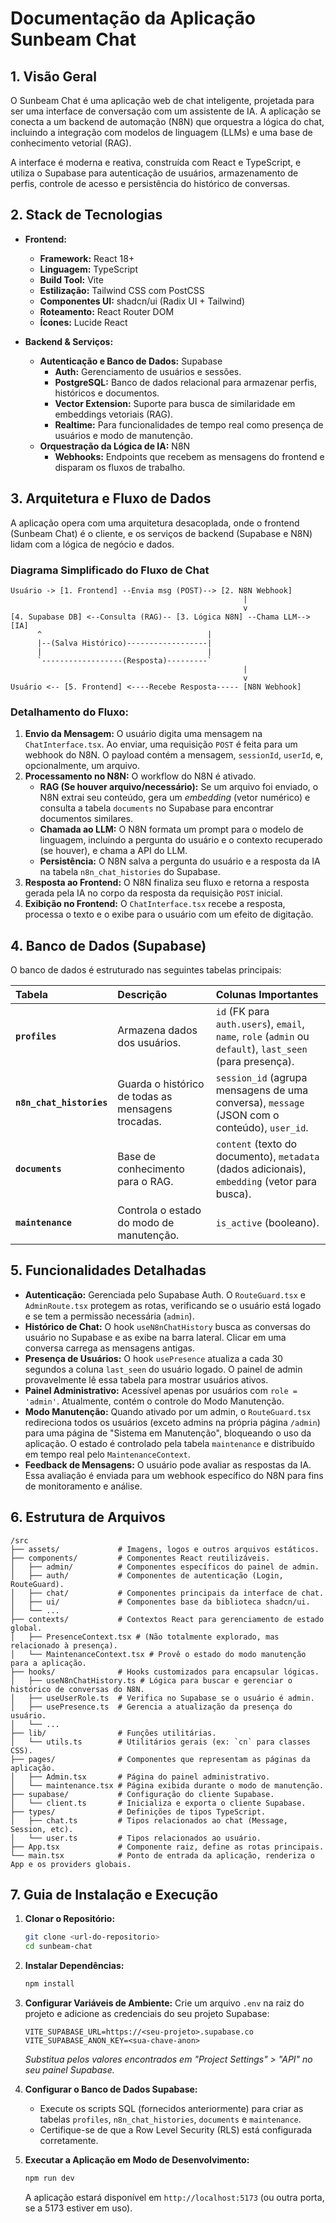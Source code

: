 # Documentação da Aplicação Sunbeam Chat

## 1. Visão Geral

O Sunbeam Chat é uma aplicação web de chat inteligente, projetada para ser uma interface de conversação com um assistente de IA. A aplicação se conecta a um backend de automação (N8N) que orquestra a lógica do chat, incluindo a integração com modelos de linguagem (LLMs) e uma base de conhecimento vetorial (RAG).

A interface é moderna e reativa, construída com React e TypeScript, e utiliza o Supabase para autenticação de usuários, armazenamento de perfis, controle de acesso e persistência do histórico de conversas.

## 2. Stack de Tecnologias

- **Frontend:**
  - **Framework:** React 18+
  - **Linguagem:** TypeScript
  - **Build Tool:** Vite
  - **Estilização:** Tailwind CSS com PostCSS
  - **Componentes UI:** shadcn/ui (Radix UI + Tailwind)
  - **Roteamento:** React Router DOM
  - **Ícones:** Lucide React

- **Backend & Serviços:**
  - **Autenticação e Banco de Dados:** Supabase
    - **Auth:** Gerenciamento de usuários e sessões.
    - **PostgreSQL:** Banco de dados relacional para armazenar perfis, históricos e documentos.
    - **Vector Extension:** Suporte para busca de similaridade em embeddings vetoriais (RAG).
    - **Realtime:** Para funcionalidades de tempo real como presença de usuários e modo de manutenção.
  - **Orquestração da Lógica de IA:** N8N
    - **Webhooks:** Endpoints que recebem as mensagens do frontend e disparam os fluxos de trabalho.

## 3. Arquitetura e Fluxo de Dados

A aplicação opera com uma arquitetura desacoplada, onde o frontend (Sunbeam Chat) é o cliente, e os serviços de backend (Supabase e N8N) lidam com a lógica de negócio e dados.

### Diagrama Simplificado do Fluxo de Chat

```
Usuário -> [1. Frontend] --Envia msg (POST)--> [2. N8N Webhook]
                                                    |
                                                    v
[4. Supabase DB] <--Consulta (RAG)-- [3. Lógica N8N] --Chama LLM--> [IA]
      ^                                     |
      |--(Salva Histórico)------------------|
      |                                     |
      `------------------(Resposta)---------`
                                                    |
                                                    v
Usuário <-- [5. Frontend] <----Recebe Resposta----- [N8N Webhook]
```

### Detalhamento do Fluxo:

1.  **Envio da Mensagem:** O usuário digita uma mensagem na `ChatInterface.tsx`. Ao enviar, uma requisição `POST` é feita para um webhook do N8N. O payload contém a mensagem, `sessionId`, `userId`, e, opcionalmente, um arquivo.
2.  **Processamento no N8N:** O workflow do N8N é ativado.
    - **RAG (Se houver arquivo/necessário):** Se um arquivo foi enviado, o N8N extrai seu conteúdo, gera um *embedding* (vetor numérico) e consulta a tabela `documents` no Supabase para encontrar documentos similares.
    - **Chamada ao LLM:** O N8N formata um prompt para o modelo de linguagem, incluindo a pergunta do usuário e o contexto recuperado (se houver), e chama a API do LLM.
    - **Persistência:** O N8N salva a pergunta do usuário e a resposta da IA na tabela `n8n_chat_histories` do Supabase.
3.  **Resposta ao Frontend:** O N8N finaliza seu fluxo e retorna a resposta gerada pela IA no corpo da resposta da requisição `POST` inicial.
4.  **Exibição no Frontend:** O `ChatInterface.tsx` recebe a resposta, processa o texto e o exibe para o usuário com um efeito de digitação.

## 4. Banco de Dados (Supabase)

O banco de dados é estruturado nas seguintes tabelas principais:

| Tabela | Descrição | Colunas Importantes |
| :--- | :--- | :--- |
| **`profiles`** | Armazena dados dos usuários. | `id` (FK para `auth.users`), `email`, `name`, `role` (`admin` ou `default`), `last_seen` (para presença). |
| **`n8n_chat_histories`** | Guarda o histórico de todas as mensagens trocadas. | `session_id` (agrupa mensagens de uma conversa), `message` (JSON com o conteúdo), `user_id`. |
| **`documents`** | Base de conhecimento para o RAG. | `content` (texto do documento), `metadata` (dados adicionais), `embedding` (vetor para busca). |
| **`maintenance`** | Controla o estado do modo de manutenção. | `is_active` (booleano). |

## 5. Funcionalidades Detalhadas

- **Autenticação:** Gerenciada pelo Supabase Auth. O `RouteGuard.tsx` e `AdminRoute.tsx` protegem as rotas, verificando se o usuário está logado e se tem a permissão necessária (`admin`).
- **Histórico de Chat:** O hook `useN8nChatHistory` busca as conversas do usuário no Supabase e as exibe na barra lateral. Clicar em uma conversa carrega as mensagens antigas.
- **Presença de Usuários:** O hook `usePresence` atualiza a cada 30 segundos a coluna `last_seen` do usuário logado. O painel de admin provavelmente lê essa tabela para mostrar usuários ativos.
- **Painel Administrativo:** Acessível apenas por usuários com `role = 'admin'`. Atualmente, contém o controle do Modo Manutenção.
- **Modo Manutenção:** Quando ativado por um admin, o `RouteGuard.tsx` redireciona todos os usuários (exceto admins na própria página `/admin`) para uma página de "Sistema em Manutenção", bloqueando o uso da aplicação. O estado é controlado pela tabela `maintenance` e distribuído em tempo real pelo `MaintenanceContext`.
- **Feedback de Mensagens:** O usuário pode avaliar as respostas da IA. Essa avaliação é enviada para um webhook específico do N8N para fins de monitoramento e análise.

## 6. Estrutura de Arquivos

```
/src
├── assets/             # Imagens, logos e outros arquivos estáticos.
├── components/         # Componentes React reutilizáveis.
│   ├── admin/          # Componentes específicos do painel de admin.
│   ├── auth/           # Componentes de autenticação (Login, RouteGuard).
│   ├── chat/           # Componentes principais da interface de chat.
│   ├── ui/             # Componentes base da biblioteca shadcn/ui.
│   └── ...
├── contexts/           # Contextos React para gerenciamento de estado global.
│   ├── PresenceContext.tsx # (Não totalmente explorado, mas relacionado à presença).
│   └── MaintenanceContext.tsx # Provê o estado do modo manutenção para a aplicação.
├── hooks/              # Hooks customizados para encapsular lógicas.
│   ├── useN8nChatHistory.ts # Lógica para buscar e gerenciar o histórico de conversas do N8N.
│   ├── useUserRole.ts  # Verifica no Supabase se o usuário é admin.
│   ├── usePresence.ts  # Gerencia a atualização da presença do usuário.
│   └── ...
├── lib/                # Funções utilitárias.
│   └── utils.ts        # Utilitários gerais (ex: `cn` para classes CSS).
├── pages/              # Componentes que representam as páginas da aplicação.
│   ├── Admin.tsx       # Página do painel administrativo.
│   └── maintenance.tsx # Página exibida durante o modo de manutenção.
├── supabase/           # Configuração do cliente Supabase.
│   └── client.ts       # Inicializa e exporta o cliente Supabase.
├── types/              # Definições de tipos TypeScript.
│   ├── chat.ts         # Tipos relacionados ao chat (Message, Session, etc).
│   └── user.ts         # Tipos relacionados ao usuário.
├── App.tsx             # Componente raiz, define as rotas principais.
└── main.tsx            # Ponto de entrada da aplicação, renderiza o App e os providers globais.
```

## 7. Guia de Instalação e Execução

1.  **Clonar o Repositório:**
    ```bash
    git clone <url-do-repositorio>
    cd sunbeam-chat
    ```

2.  **Instalar Dependências:**
    ```bash
    npm install
    ```

3.  **Configurar Variáveis de Ambiente:**
    Crie um arquivo `.env` na raiz do projeto e adicione as credenciais do seu projeto Supabase:
    ```
    VITE_SUPABASE_URL=https://<seu-projeto>.supabase.co
    VITE_SUPABASE_ANON_KEY=<sua-chave-anon>
    ```
    *Substitua pelos valores encontrados em "Project Settings" > "API" no seu painel Supabase.*

4.  **Configurar o Banco de Dados Supabase:**
    - Execute os scripts SQL (fornecidos anteriormente) para criar as tabelas `profiles`, `n8n_chat_histories`, `documents` e `maintenance`.
    - Certifique-se de que a Row Level Security (RLS) está configurada corretamente.

5.  **Executar a Aplicação em Modo de Desenvolvimento:**
    ```bash
    npm run dev
    ```
    A aplicação estará disponível em `http://localhost:5173` (ou outra porta, se a 5173 estiver em uso).
